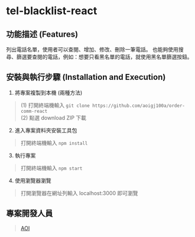 # tel-blacklist-react

## 功能描述 (Features)
列出電話名單，使用者可以查閱、增加、修改、刪除一筆電話。
也能夠使用搜尋、篩選要查閱的電話，例如：想要只看黑名單的電話，就使用黑名單篩選按鈕。

## 安裝與執行步驟 (Installation and Execution)
1. 將專案複製到本機 (兩種方法)
> (1) 打開終端機輸入 
`git clone https://github.com/aoigj100a/order-comm-react`</br>
> (2) 點選 download ZIP 下載

2. 進入專案資料夾安裝工具包
> 打開終端機輸入
`npm install`

3. 執行專案
> 打開終端機輸入 
`npm start`

4. 使用瀏覽器瀏覽
> 打開瀏覽器在網址列輸入 localhost:3000 即可瀏覽

## 專案開發人員

> [AOI](https://github.com/aoigj100a)